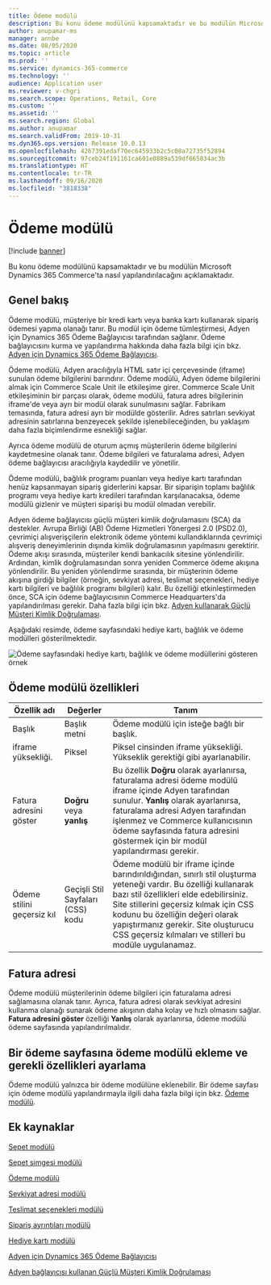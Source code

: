 ```yaml
---
title: Ödeme modülü
description: Bu konu ödeme modülünü kapsamaktadır ve bu modülün Microsoft Dynamics 365 Commerce'ta nasıl yapılandırılacağını açıklamaktadır.
author: anupamar-ms
manager: annbe
ms.date: 08/05/2020
ms.topic: article
ms.prod: ''
ms.service: dynamics-365-commerce
ms.technology: ''
audience: Application user
ms.reviewer: v-chgri
ms.search.scope: Operations, Retail, Core
ms.custom: ''
ms.assetid: ''
ms.search.region: Global
ms.author: anupamar
ms.search.validFrom: 2019-10-31
ms.dyn365.ops.version: Release 10.0.13
ms.openlocfilehash: 4267391edaf70ec645933b2c5c08a72735f52894
ms.sourcegitcommit: 97ceb24f191161ca601e0889a539df665834ac3b
ms.translationtype: HT
ms.contentlocale: tr-TR
ms.lasthandoff: 09/16/2020
ms.locfileid: "3818338"
---
```

# <a name="payment-module"></a>Ödeme modülü

[!include [banner](includes/banner.md)]

Bu konu ödeme modülünü kapsamaktadır ve bu modülün Microsoft Dynamics 365 Commerce'ta nasıl yapılandırılacağını açıklamaktadır.

## <a name="overview"></a>Genel bakış

Ödeme modülü, müşteriye bir kredi kartı veya banka kartı kullanarak sipariş ödemesi yapma olanağı tanır. Bu modül için ödeme tümleştirmesi, Adyen için Dynamics 365 Ödeme Bağlayıcısı tarafından sağlanır. Ödeme bağlayıcısını kurma ve yapılandırma hakkında daha fazla bilgi için bkz. [Adyen için Dynamics 365 Ödeme Bağlayıcısı](dev-itpro/adyen-connector.md).

Ödeme modülü, Adyen aracılığıyla HTML satır içi çerçevesinde (iframe) sunulan ödeme bilgilerini barındırır. Ödeme modülü, Adyen ödeme bilgilerini almak için Commerce Scale Unit ile etkileşime girer. Commerce Scale Unit etkileşiminin bir parçası olarak, ödeme modülü, fatura adres bilgilerinin iframe'de veya ayrı bir modül olarak sunulmasını sağlar. Fabrikam temasında, fatura adresi ayrı bir modülde gösterilir. Adres satırları sevkiyat adresinin satırlarına benzeyecek şekilde işlenebileceğinden, bu yaklaşım daha fazla biçimlendirme esnekliği sağlar.

Ayrıca ödeme modülü de oturum açmış müşterilerin ödeme bilgilerini kaydetmesine olanak tanır. Ödeme bilgileri ve faturalama adresi, Adyen ödeme bağlayıcısı aracılığıyla kaydedilir ve yönetilir.

Ödeme modülü, bağlılık programı puanları veya hediye kartı tarafından henüz kapsanmayan sipariş giderlerini kapsar. Bir siparişin toplamı bağlılık programı veya hediye kartı kredileri tarafından karşılanacaksa, ödeme modülü gizlenir ve müşteri siparişi bu modül olmadan verebilir.

Adyen ödeme bağlayıcısı güçlü müşteri kimlik doğrulamasını (SCA) da destekler. Avrupa Birliği (AB) Ödeme Hizmetleri Yönergesi 2.0 (PSD2.0), çevrimiçi alışverişçilerin elektronik ödeme yöntemi kullandıklarında çevrimiçi alışveriş deneyimlerinin dışında kimlik doğrulamasının yapılmasını gerektirir. Ödeme akışı sırasında, müşteriler kendi bankacılık sitesine yönlendirilir. Ardından, kimlik doğrulamasından sonra yeniden Commerce ödeme akışına yönlendirilir. Bu yeniden yönlendirme sırasında, bir müşterinin ödeme akışına girdiği bilgiler (örneğin, sevkiyat adresi, teslimat seçenekleri, hediye kartı bilgileri ve bağlılık programı bilgileri) kalır. Bu özelliği etkinleştirmeden önce, SCA için ödeme bağlayıcısının Commerce Headquarters'da yapılandırılması gerekir. Daha fazla bilgi için bkz. [Adyen kullanarak Güçlü Müşteri Kimlik Doğrulaması](adyen_redirect.md).

Aşağıdaki resimde, ödeme sayfasındaki hediye kartı, bağlılık ve ödeme modülleri gösterilmektedir.

![Ödeme sayfasındaki hediye kartı, bağlılık ve ödeme modüllerini gösteren örnek](./media/ecommerce-payments.PNG)

## <a name="payment-module-properties"></a>Ödeme modülü özellikleri

| Özellik adı | Değerler | Tanım |
|---------------|--------|-------------|
| Başlık | Başlık metni | Ödeme modülü için isteğe bağlı bir başlık. |
| iframe yüksekliği. | Piksel | Piksel cinsinden iframe yüksekliği. Yükseklik gerektiği gibi ayarlanabilir. |
| Fatura adresini göster | **Doğru** veya **yanlış** | Bu özellik **Doğru** olarak ayarlanırsa, faturalama adresi ödeme modülü iframe içinde Adyen tarafından sunulur. **Yanlış** olarak ayarlanırsa, faturalama adresi Adyen tarafından işlenmez ve Commerce kullanıcısının ödeme sayfasında fatura adresini göstermek için bir modül yapılandırması gerekir. |
| Ödeme stilini geçersiz kıl | Geçişli Stil Sayfaları (CSS) kodu | Ödeme modülü bir iframe içinde barındırıldığından, sınırlı stil oluşturma yeteneği vardır. Bu özelliği kullanarak bazı stil özellikleri elde edebilirsiniz. Site stillerini geçersiz kılmak için CSS kodunu bu özelliğin değeri olarak yapıştırmanız gerekir. Site oluşturucu CSS geçersiz kılmaları ve stilleri bu modüle uygulanamaz. |

## <a name="billing-address"></a>Fatura adresi

Ödeme modülü müşterilerinin ödeme bilgileri için faturalama adresi sağlamasına olanak tanır. Ayrıca, fatura adresi olarak sevkiyat adresini kullanma olanağı sunarak ödeme akışının daha kolay ve hızlı olmasını sağlar. **Fatura adresini göster** özelliği **Yanlış** olarak ayarlanırsa, ödeme modülü ödeme sayfasında yapılandırılmalıdır.

## <a name="add-a-payment-module-to-a-checkout-page-and-set-the-required-properties"></a>Bir ödeme sayfasına ödeme modülü ekleme ve gerekli özellikleri ayarlama

Ödeme modülü yalnızca bir ödeme modülüne eklenebilir. Bir ödeme sayfası için ödeme modülü yapılandırmayla ilgili daha fazla bilgi için bkz. [Ödeme modülü](add-checkout-module.md).

## <a name="additional-resources"></a>Ek kaynaklar

[Sepet modülü](add-cart-module.md)

[Sepet simgesi modülü](cart-icon-module.md)

[Ödeme modülü](add-checkout-module.md)

[Sevkiyat adresi modülü](ship-address-module.md)

[Teslimat seçenekleri modülü](delivery-options-module.md)

[Sipariş ayrıntıları modülü](order-confirmation-module.md)

[Hediye kartı modülü](add-giftcard.md)

[Adyen için Dynamics 365 Ödeme Bağlayıcısı](dev-itpro/adyen-connector.md)

[Adyen bağlayıcısı kullanan Güçlü Müşteri Kimlik Doğrulaması](adyen_redirect.md)

